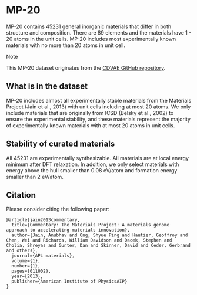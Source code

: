 # MP-20

MP-20 contains 45231 general inorganic materials that differ in both structure and composition. There are 89 elements and the materials have 1 - 20 atoms in the unit cells. MP-20 includes most experimentally known materials with no more than 20 atoms in unit cell.

>[!NOTE]
> This MP-20 dataset originates from the [CDVAE GitHub repository](https://github.com/txie-93/cdvae/tree/main/data/mp_20).

## What is in the dataset

MP-20 includes almost all experimentally stable materials from the Materials Project (Jain et al., 2013) with unit cells including at most 20 atoms. We only include materials that are originally from ICSD (Belsky et al., 2002) to ensure the experimental stability, and these materials represent the majority of experimentally known materials with at most 20 atoms in unit cells.

## Stability of curated materials

All 45231 are experimentally synthesizable. All materials are at local energy minimum after DFT relaxation. In addition, we only select materials with energy above the hull smaller than 0.08 eV/atom and formation energy smaller than 2 eV/atom.

## Citation

Please consider citing the following paper:

```
@article{jain2013commentary,
  title={Commentary: The Materials Project: A materials genome approach to accelerating materials innovation},
  author={Jain, Anubhav and Ong, Shyue Ping and Hautier, Geoffroy and Chen, Wei and Richards, William Davidson and Dacek, Stephen and Cholia, Shreyas and Gunter, Dan and Skinner, David and Ceder, Gerbrand and others},
  journal={APL materials},
  volume={1},
  number={1},
  pages={011002},
  year={2013},
  publisher={American Institute of PhysicsAIP}
}
```



